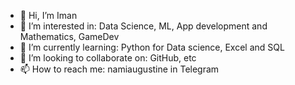 - 👋 Hi, I’m Iman
- 👀 I’m interested in: Data Science, ML, App development and Mathematics, GameDev
- 🌱 I’m currently learning: Python for Data science, Excel and SQL
- 💞️ I’m looking to collaborate on: GitHub, etc
- 📫 How to reach me: namiaugustine in Telegram

<!---
altynbek-y/altynbek-y is a ✨ special ✨ repository because its `README.md` (this file) appears on your GitHub profile.
You can click the Preview link to take a look at your changes.
--->
